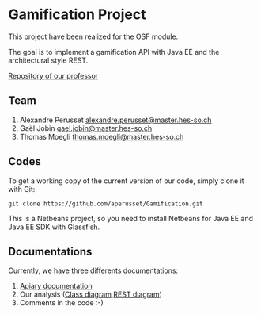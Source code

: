 # Gamification Project

This project have been realized for the OSF module.

The goal is to implement a gamification API with Java EE and the architectural style REST.

[Repository of our professor](https://github.com/wasadigi/Teaching-MSE-OpenSourceFrameworks)

## Team

1. Alexandre Perusset alexandre.perusset@master.hes-so.ch
2. Gaël Jobin gael.jobin@master.hes-so.ch
3. Thomas Moegli thomas.moegli@master.hes-so.ch

## Codes

To get a working copy of the current version of our code, simply clone it with Git:

```
git clone https://github.com/aperusset/Gamification.git
```

This is a Netbeans project, so you need to install Netbeans for Java EE and Java EE SDK with Glassfish.

## Documentations

Currently, we have three differents documentations:

1. [Apiary documentation](http://docs.alexandreperusset.apiary.io)
2. Our analysis ([Class diagram](https://github.com/aperusset/Gamification/blob/master/Domain_Model.png),[REST diagram](https://github.com/aperusset/Gamification/blob/master/REST_Model.png))
3. Comments in the code :-)
